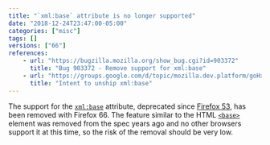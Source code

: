 ```yaml
---
title: "`xml:base` attribute is no longer supported"
date: "2018-12-24T23:47:00-05:00"
categories: ["misc"]
tags: []
versions: ["66"]
references:
    - url: "https://bugzilla.mozilla.org/show_bug.cgi?id=903372"
      title: "Bug 903372 - Remove support for xml:base"
    - url: "https://groups.google.com/d/topic/mozilla.dev.platform/goHxC7z3D7Q/discussion"
      title: "Intent to unship xml:base"
---
```

The support for the [`xml:base`](https://www.w3.org/TR/xmlbase/) attribute, deprecated since [Firefox 53](https://www.fxsitecompat.com/en-CA/docs/2017/xml-base-attribute-has-been-deprecated/), has been removed with Firefox 66. The feature similar to the HTML [`<base>`](https://developer.mozilla.org/docs/Web/HTML/Element/base) element was removed from the spec years ago and no other browsers support it at this time, so the risk of the removal should be very low.

